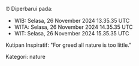 ⏰ Diperbarui pada:
- WIB: Selasa, 26 November 2024 13.35.35 UTC
- WITA: Selasa, 26 November 2024 14.35.35 UTC
- WIT: Selasa, 26 November 2024 15.35.35 UTC

Kutipan Inspiratif:
"For greed all nature is too little."


Kategori: nature

